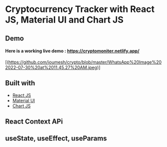 # Cryptocurrency Tracker with React JS, Material UI and Chart JS

## Demo
#### Here is a working live demo :  https://cryptomoniter.netlify.app/
[(https://github.com/ioumesh/crypto/blob/master/WhatsApp%20Image%202022-07-30%20at%2011.45.27%20AM.jpeg)]
## Built with 

- [React JS](https://reactjs.org/)
- [Material UI](https://v4.mui.com/)
- [Chart JS](https://reactchartjs.github.io/react-chartjs-2/#/)

## React Context APi
## useState, useEffect, useParams
